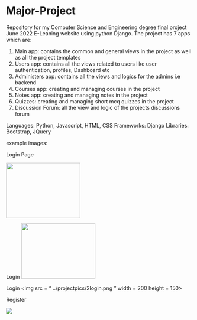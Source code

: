 # Major-Project
Repository for my Computer Science and Engineering degree final project June 2022
E-Leaning website using python Django.
The project has 7 apps which are:
1. Main app: contains the common and general views in the project as well as all the project templates
2. Users app: contains all the views related to users like user authentication, profiles, Dashboard etc
3. Administers app: contains all the views and logics for the admins i.e backend
4. Courses app: creating and managing courses in the project
5. Notes app: creating and managing notes in the project
6. Quizzes: creating and managing short mcq quizzes in the project
7. Discussion Forum: all the view and logic of the projects discussions forum

Languages: Python, Javascript, HTML, CSS
Frameworks: Django
Libraries: Bootstrap, JQuery

example images:

Login Page

<img src = “[../projectpics/1loginpage.png](https://github.com/Dei-gratia/Major-Project/blob/main/projectpics/1loginpage.png)” width = 200 height = 150>

Login
<img src = “[../projectpics/2login.png]” width = 200 height = 150>

Login
<img src = “ ../projectpics/2login.png ” width = 200 height = 150>

Register

![](2login.png)
